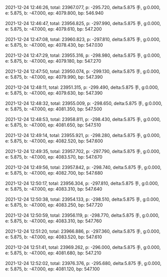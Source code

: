 2021-12-24 12:46:26, total: 23967.077, p: -295.720, delta:5.875 手, g:0.000, e: 5.875, b: -47.000, ep: 4079.800, bp: 546.940

2021-12-24 12:46:47, total: 23956.825, p: -297.990, delta:5.875 手, g:0.000, e: 5.875, b: -47.000, ep: 4079.610, bp: 547.200

2021-12-24 12:47:08, total: 23960.823, p: -297.810, delta:5.875 手, g:0.000, e: 5.875, b: -47.000, ep: 4078.430, bp: 547.030

2021-12-24 12:47:29, total: 23955.316, p: -298.980, delta:5.875 手, g:0.000, e: 5.875, b: -47.000, ep: 4079.180, bp: 547.270

2021-12-24 12:47:50, total: 23950.074, p: -299.130, delta:5.875 手, g:0.000, e: 5.875, b: -47.000, ep: 4079.990, bp: 547.390

2021-12-24 12:48:11, total: 23951.315, p: -299.490, delta:5.875 手, g:0.000, e: 5.875, b: -47.000, ep: 4079.630, bp: 547.390

2021-12-24 12:48:32, total: 23955.009, p: -298.650, delta:5.875 手, g:0.000, e: 5.875, b: -47.000, ep: 4081.350, bp: 547.500

2021-12-24 12:48:53, total: 23958.811, p: -298.430, delta:5.875 手, g:0.000, e: 5.875, b: -47.000, ep: 4081.650, bp: 547.510

2021-12-24 12:49:14, total: 23955.921, p: -298.280, delta:5.875 手, g:0.000, e: 5.875, b: -47.000, ep: 4082.520, bp: 547.600

2021-12-24 12:49:35, total: 23957.702, p: -297.790, delta:5.875 手, g:0.000, e: 5.875, b: -47.000, ep: 4083.570, bp: 547.670

2021-12-24 12:49:56, total: 23957.842, p: -298.740, delta:5.875 手, g:0.000, e: 5.875, b: -47.000, ep: 4082.700, bp: 547.680

2021-12-24 12:50:17, total: 23956.304, p: -297.810, delta:5.875 手, g:0.000, e: 5.875, b: -47.000, ep: 4083.310, bp: 547.640

2021-12-24 12:50:38, total: 23954.133, p: -298.510, delta:5.875 手, g:0.000, e: 5.875, b: -47.000, ep: 4083.250, bp: 547.720

2021-12-24 12:50:59, total: 23956.119, p: -298.770, delta:5.875 手, g:0.000, e: 5.875, b: -47.000, ep: 4083.310, bp: 547.760

2021-12-24 12:51:20, total: 23966.886, p: -297.360, delta:5.875 手, g:0.000, e: 5.875, b: -47.000, ep: 4083.520, bp: 547.610

2021-12-24 12:51:41, total: 23969.262, p: -296.000, delta:5.875 手, g:0.000, e: 5.875, b: -47.000, ep: 4081.680, bp: 547.210

2021-12-24 12:52:02, total: 23976.376, p: -295.680, delta:5.875 手, g:0.000, e: 5.875, b: -47.000, ep: 4081.120, bp: 547.100